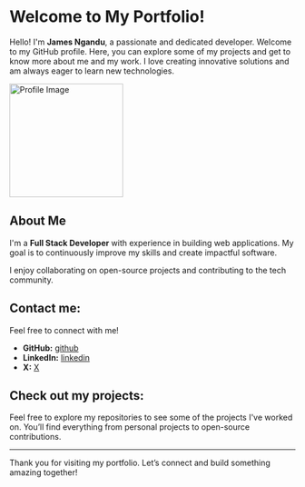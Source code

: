 # Welcome to My Portfolio!

Hello! I'm **James Ngandu**, a passionate and dedicated developer. Welcome to my GitHub profile. Here, you can explore some of my projects and get to know more about me and my work. I love creating innovative solutions and am always eager to learn new technologies.

<img src="https://res.cloudinary.com/dicfffpsh/image/upload/v1742247307/image2_xbqpfv.jpg" alt="Profile Image" width="200" />

## About Me

I'm a **Full Stack Developer** with experience in building web applications. My goal is to continuously improve my skills and create impactful software.

I enjoy collaborating on open-source projects and contributing to the tech community.

## Contact me:

Feel free to connect with me!

- **GitHub:** [github](https://github.com/mukuvi)
- **LinkedIn:** [linkedin](https://www.linkedin.com/in/james-ngandu)
- **X:** [X](https://twitter.com/Mukuvi_)

## Check out my projects:

Feel free to explore my repositories to see some of the projects I've worked on. You’ll find everything from personal projects to open-source contributions.

---

Thank you for visiting my portfolio. Let’s connect and build something amazing together!

